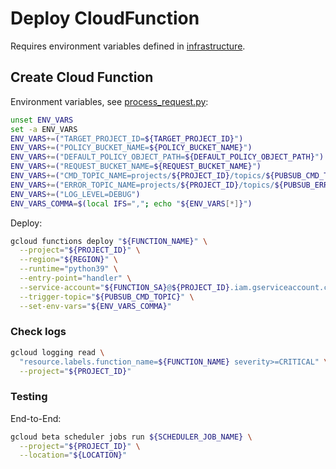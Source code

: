 # Deploy CloudFunction

Requires environment variables defined in [infrastructure](INFRASTRUCTURE.md).

## Create Cloud Function

Environment variables, see [process_request.py](./bq_sampler/process_request.py):

```bash
unset ENV_VARS
set -a ENV_VARS
ENV_VARS+=("TARGET_PROJECT_ID=${TARGET_PROJECT_ID}")
ENV_VARS+=("POLICY_BUCKET_NAME=${POLICY_BUCKET_NAME}")
ENV_VARS+=("DEFAULT_POLICY_OBJECT_PATH=${DEFAULT_POLICY_OBJECT_PATH}")
ENV_VARS+=("REQUEST_BUCKET_NAME=${REQUEST_BUCKET_NAME}")
ENV_VARS+=("CMD_TOPIC_NAME=projects/${PROJECT_ID}/topics/${PUBSUB_CMD_TOPIC}")
ENV_VARS+=("ERROR_TOPIC_NAME=projects/${PROJECT_ID}/topics/${PUBSUB_ERROR_TOPIC}")
ENV_VARS+=("LOG_LEVEL=DEBUG")
ENV_VARS_COMMA=$(local IFS=","; echo "${ENV_VARS[*]}")
```

Deploy:

```bash
gcloud functions deploy "${FUNCTION_NAME}" \
  --project="${PROJECT_ID}" \
  --region="${REGION}" \
  --runtime="python39" \
  --entry-point="handler" \
  --service-account="${FUNCTION_SA}@${PROJECT_ID}.iam.gserviceaccount.com" \
  --trigger-topic="${PUBSUB_CMD_TOPIC}" \
  --set-env-vars="${ENV_VARS_COMMA}"
```

### Check logs

```bash
gcloud logging read \
  "resource.labels.function_name=${FUNCTION_NAME} severity>=CRITICAL" \
  --project="${PROJECT_ID}"
```


### Testing

End-to-End:

```bash
gcloud beta scheduler jobs run ${SCHEDULER_JOB_NAME} \
  --project="${PROJECT_ID}" \
  --location="${LOCATION}"
```